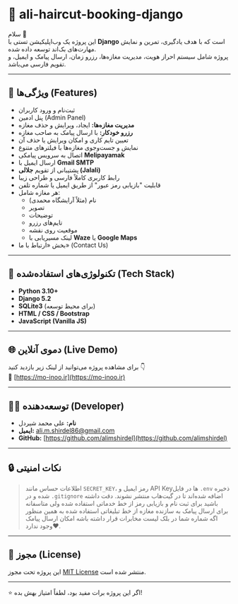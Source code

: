 # 🏪 ali-haircut-booking-django

سلام 👋  
این پروژه یک وب‌اپلیکیشن تستی با **Django** است که با هدف یادگیری، تمرین و نمایش مهارت‌های بک‌اند توسعه داده شده.  
پروژه شامل سیستم احراز هویت، مدیریت مغازه‌ها، رزرو زمان، ارسال پیامک و ایمیل، و تقویم فارسی می‌باشد.

---

## 🚀 ویژگی‌ها (Features)
- ثبت‌نام و ورود کاربران  
- پنل ادمین (Admin Panel)  
- **مدیریت مغازه‌ها:** ایجاد، ویرایش و حذف مغازه  
- **رزرو خودکار:** با ارسال پیامک به صاحب مغازه  
- تعیین تایم کاری و امکان ویرایش یا حذف آن  
- نمایش و جست‌وجوی مغازه‌ها با فیلترهای متنوع  
- اتصال به سرویس پیامکی **Melipayamak**  
- ارسال ایمیل با **Gmail SMTP**  
- پشتیبانی از تقویم **جلالی (Jalali)**  
- رابط کاربری کاملاً فارسی و طراحی زیبا  
- قابلیت "بازیابی رمز عبور" از طریق ایمیل یا شماره تلفن  
- هر مغازه شامل:  
  - نام (مثلاً آرایشگاه محمدی)  
  - تصویر  
  - توضیحات  
  - تایم‌های رزرو  
  - موقعیت روی نقشه  
  - لینک مسیریابی با **Waze** یا **Google Maps**  
- بخش «ارتباط با ما» (Contact Us)

---

## 🧰 تکنولوژی‌های استفاده‌شده (Tech Stack)
- **Python 3.10+**  
- **Django 5.2**  
- **SQLite3** (برای محیط توسعه)  
- **HTML / CSS / Bootstrap**  
- **JavaScript (Vanilla JS)**  

---

## 🌐 دموی آنلاین (Live Demo)
برای مشاهده پروژه می‌توانید از لینک زیر بازدید کنید 👇  
🔗 [https://mo-inoo.ir](https://mo-inoo.ir)

---

## 👨‍💻 توسعه‌دهنده (Developer)
- **نام:** علی محمد شیردل
- **ایمیل:** ali.m.shirdel86@gmail.com  
- **GitHub:** [https://github.com/alimshirdel](https://github.com/alimshirdel)

---

## 🔒 نکات امنیتی
> اطلاعات حساس مانند `SECRET_KEY`، رمز ایمیل و API Keyها در فایل `.env` ذخیره شده و در `.gitignore` اضافه شده‌اند تا در گیت‌هاب منتشر نشوند.
> دقت داشته باشید برای ثبت نام و بازیابی رمز از خط خدماتی استفاده شده ولی متاسفانه برای ارسال پیامک به سازنده مغازه از خط تبلیغاتی استفاده شده به همین منظور اگه شماره شما در بلک لیست مخابرات قرار داشته باشه امکان ارسال پیامک وجود ندارد❤️.

---

## 📜 مجوز (License)
این پروژه تحت مجوز [MIT License](LICENSE) منتشر شده است.

---
⭐️ اگر این پروژه برات مفید بود، لطفاً امتیاز بهش بده!